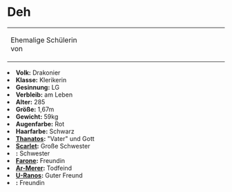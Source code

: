 # Deh

<table>
<tr><td>
<p>
Ehemalige Schülerin von <a href="Suskinox.md"></a>
</p>

</td><td width="300">
<!-- Edit here -->
<img src="deh.png" alt="" />
</td></tr>
</table>

<procedure title="Allgemeine Informationen">
<list columns="3">
<li><b>Volk:</b> Drakonier</li>
<li><b>Klasse:</b> Klerikerin</li>
<li><b>Gesinnung:</b> LG</li>
<li><b>Verbleib:</b> am Leben</li>
</list>
</procedure>

<procedure title="Aussehen">
<list columns="3">
<li><b>Alter:</b> 285</li>
<li><b>Größe:</b> 1,67m</li>
<li><b>Gewicht:</b> 59kg</li>
<li><b>Augenfarbe:</b> Rot</li>
<li><b>Haarfarbe:</b> Schwarz</li>
<!-- <li><b>Maße:</b> 92/78-70-94</li> -->
</list>
</procedure>

<procedure title="Beziehungen">
<list columns="3">
<li><b><a href="Thanatos.md">Thanatos</a>:</b> "Vater" und Gott</li>
<li><b><a href="Scarlet.md">Scarlet</a>:</b> Große Schwester</li>
<li><b><a href="Eliza.md"></a>:</b> Schwester</li>
<li><b><a href="Farone.md">Farone</a>:</b> Freundin</li>
<li><b><a href="Ar-Merer.md">Ar-Merer</a>:</b> Todfeind</li>
<li><b><a href="U-Ranos.md">U-Ranos</a>:</b> Guter Freund</li>
<li><b><a href="Nayru.md"></a>:</b> Freundin</li>
</list>
</procedure>

<!--
## Notizen

- **Ziele:** 
- **Geheimnisse:** 
-->
